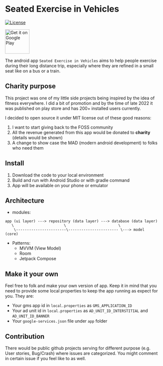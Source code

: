 # Seated Exercise in Vehicles

[![License](https://img.shields.io/github/license/mylesieong/Seated-Exercises-in-Vehicles)](https://github.com/mylesieong/Seated-Exercises-in-Vehicles/blob/main/LICENSE)

<a href='https://play.google.com/store/apps/details?id=com.unicornio.happyinseat&pcampaignid=pcampaignidMKT-Other-global-all-co-prtnr-py-PartBadge-Mar2515-1'>
  <img alt='Get it on Google Play' height=80 src='https://play.google.com/intl/en_us/badges/static/images/badges/en_badge_web_generic.png'/>
</a>

The android app `Seated Exercise in Vehicles` aims to help people exercise during their long distance trip, especially where they are refined in a small seat like on a bus or a train. 

## Charity purpose
This project was one of my little side projects being inspired by the idea of fitness everywhere. I did a bit of promotion and by the time of late 2022 it was published on play store and has 200+ installed users currently.

I decided to open source it under MIT license out of these good reasons:
1. I want to start giving back to the FOSS community
2. All the revenue generated from this app would be donated to **charity** (details would be shown)
3. A change to show case the MAD (modern android development) to folks who need them

## Install
1. Download the code to your local environment
2. Build and run with Android Studio or with gradle command
3. App will be available on your phone or emulator

## Architecture
* modules:
```
app (ui layer) ---> repository (data layer) ---> database (data layer)
   \                       \                        \     
    \-----------------------\----------------------- \---> model (core)
```
* Patterns:
  * MVVM (View Model)
  * Room
  * Jetpack Compose

## Make it your own
Feel free to folk and make your own version of app. Keep it in mind that you need to provide some local properties to keep the app running as expect for you. They are:
* Your gms app id in `local.properties` as `GMS_APPLICATION_ID`
* Your ad unit id in `local.properties` as `AD_UNIT_ID_INTERSTITIAL` and `AD_UNIT_ID_BANNER`
* Your `google-services.json` file under `app` folder

## Contribution
There would be public github projects serving for different purpose (e.g. User stories, Bug/Crash) where issues are categorized. You might comment in certain issue if you feel like to as well.